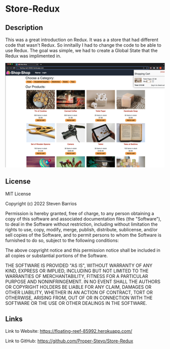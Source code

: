 # Store-Redux


## Description
This was a great introduction on Redux. It was a a store that had different code that wasn't Redux. So innitailly I had to change the code to be able to use Redux. The goal was simple, we had to create a Global State that the Redux was implimented in. 

![altext](./Images/redux-store.png)
## License
MIT License

Copyright (c) 2022 Steven Barrios

Permission is hereby granted, free of charge, to any person obtaining a copy
of this software and associated documentation files (the "Software"), to deal
in the Software without restriction, including without limitation the rights
to use, copy, modify, merge, publish, distribute, sublicense, and/or sell
copies of the Software, and to permit persons to whom the Software is
furnished to do so, subject to the following conditions:

The above copyright notice and this permission notice shall be included in all
copies or substantial portions of the Software.

THE SOFTWARE IS PROVIDED "AS IS", WITHOUT WARRANTY OF ANY KIND, EXPRESS OR
IMPLIED, INCLUDING BUT NOT LIMITED TO THE WARRANTIES OF MERCHANTABILITY,
FITNESS FOR A PARTICULAR PURPOSE AND NONINFRINGEMENT. IN NO EVENT SHALL THE
AUTHORS OR COPYRIGHT HOLDERS BE LIABLE FOR ANY CLAIM, DAMAGES OR OTHER
LIABILITY, WHETHER IN AN ACTION OF CONTRACT, TORT OR OTHERWISE, ARISING FROM,
OUT OF OR IN CONNECTION WITH THE SOFTWARE OR THE USE OR OTHER DEALINGS IN THE
SOFTWARE.



## Links
 Link to Website: https://floating-reef-85992.herokuapp.com/
 
 Link to GitHub: https://github.com/Proper-Stevo/Store-Redux